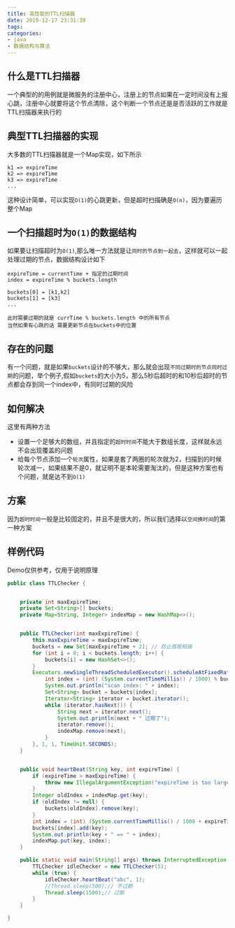```yaml
---
title: 高性能的TTL扫描器
date: 2019-12-17 23:31:39
tags:
categories:
- java
- 数据结构与算法
---
```


## 什么是TTL扫描器
一个典型的的用例就是微服务的注册中心，注册上的节点如果在一定时间没有上报心跳，注册中心就要将这个节点清除，这个判断一个节点还是是否活跃的工作就是TTL扫描器来执行的

## 典型TTL扫描器的实现
大多数的TTL扫描器就是一个Map实现，如下所示
```text
k1 => expireTime
k2 => expireTime
k3 => expireTime
...
```
这种设计简单，可以实现`O(1)`的心跳更新，但是超时扫描确是`O(n)`，因为要遍历整个Map

## 一个扫描超时为`O(1)`的数据结构
如果要让扫描超时为`O(1)`,那么唯一方法就是让`同时的节点到一起去`，这样就可以一起处理过期的节点，数据结构设计如下
```text
expireTime = currentTime + 指定的过期时间
index = expireTime % buckets.length

buckets[0] = [k1,k2]
buckets[1] = [k3]
...

此时需要过期的就是 currTime % buckets.length 中的所有节点
当然如果有心跳的话 需要更新节点在buckets中的位置
```

## 存在的问题
有一个问题，就是如果`buckets`设计的不够大，那么就会出现`不同过期时的节点同时过期`的问题，举个例子,假如`buckets`的大小为5，那么5秒后超时的和10秒后超时的节点都会存到同一个index中，有同时过期的风险

## 如何解决
这里有两种方法
- 设置一个足够大的数组，并且指定的`超时时间`不能大于数组长度，这样就永远不会出现覆盖的问题
- 给每个节点添加一个`轮次`属性，如果是套了两圈的轮次就为2，扫描到的时候轮次减一，如果结果不是0，就证明不是本轮需要淘汰的，但是这种方案也有个问题，就是达不到`O(1)`

## 方案
因为`超时时间`一般是比较固定的，并且不是很大的，所以我们选择以`空间换时间`的第一种方案

## 样例代码
Demo仅供参考，仅用于说明原理
```java
public class TTLChecker {


    private int maxExpireTime;
    private Set<String>[] buckets;
    private Map<String, Integer> indexMap = new HashMap<>();


    public TTLChecker(int maxExpireTime) {
        this.maxExpireTime = maxExpireTime;
        buckets = new Set[maxExpireTime + 2]; // 防止首尾相接
        for (int i = 0; i < buckets.length; i++) {
            buckets[i] = new HashSet<>();
        }
        Executors.newSingleThreadScheduledExecutor().scheduleAtFixedRate(() -> {
            int index = (int) (System.currentTimeMillis() / 1000) % buckets.length;
            System.out.println("scan index: " + index);
            Set<String> bucket = buckets[index];
            Iterator<String> iterator = bucket.iterator();
            while (iterator.hasNext()) {
                String next = iterator.next();
                System.out.println(next + " 过期了");
                iterator.remove();
                indexMap.remove(next);
            }
        }, 1, 1, TimeUnit.SECONDS);
    }


    public void heartBeat(String key, int expireTime) {
        if (expireTime > maxExpireTime) {
            throw new IllegalArgumentException("expireTime is too large");
        }
        Integer oldIndex = indexMap.get(key);
        if (oldIndex != null) {
            buckets[oldIndex].remove(key);
        }
        int index = (int) (System.currentTimeMillis() / 1000 + expireTime) % buckets.length;
        buckets[index].add(key);
        System.out.println(key + " => " + index);
        indexMap.put(key, index);
    }

    public static void main(String[] args) throws InterruptedException {
        TTLChecker idleChecker = new TTLChecker(5);
        while (true) {
            idleChecker.heartBeat("abc", 1);
            //Thread.sleep(500);// 不过期
            Thread.sleep(1500);// 过期
        }
    }

}
```
